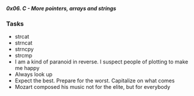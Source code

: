 ##### 0x06. C - More pointers, arrays and strings

### Tasks
* strcat
* strncat
* strncpy
* strcmp
*  I am a kind of paranoid in reverse. I suspect people of plotting to make me happy
* Always look up
* Expect the best. Prepare for the worst. Capitalize on what comes
* Mozart composed his music not for the elite, but for everybody
